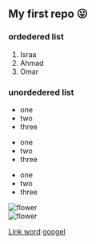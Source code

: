 
## My first repo :stuck_out_tongue:


### ordedered list
1. Israa  
2. Ahmad  
3. Omar



### unordedered list
- one  
- two  
- three

+ one
+ two
+ three

* one
* two
* three

![flower](link)  
![flower](https://www.ikea.com/jo/en/images/products/smycka-artificial-flower-rose-red__0903311_pe596728_s5.jpg?f=s)


[Link word](Link)
[googel](https://www.google.com/)
